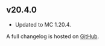 ## v20.4.0
- Updated to MC 1.20.4.

A full changelog is hosted on [GitHub](https://github.com/Trikzon/flourish/blob/1.20.4/CHANGELOG.md).

